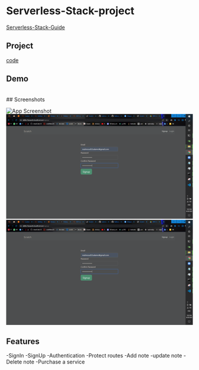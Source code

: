 # Serverless-Stack-project

[Serverless-Stack-Guide](https://dd0cc7eeasztl.cloudfront.net/)

## Project

[code](Serverless-project)

## Demo

<br>
## Screenshots

![App Screenshot](guru2.PNG)
![Preview Certificate](screen2.png)
![Preview Certificate](screen2.PNG)

## Features

-SignIn
-SignUp
-Authentication
-Protect routes
-Add note
-update note
-Delete note
-Purchase a service

